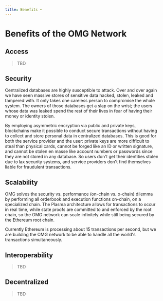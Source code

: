 ```yaml
---
title: Benefits ~
---
```


# Benefits of the OMG Network

## Access

> TBD

## Security

Centralized databases are highly susceptible to attack. Over and over again we have seen massive stores of sensitive data hacked, stolen, leaked and tampered with. It only takes one careless person to compromise the whole system. The owners of those databases get a slap on the wrist; the users whose data was leaked spend the rest of their lives in fear of having their money or identity stolen.

By employing asymmetric encryption via public and private keys, blockchains make it possible to conduct secure transactions without having to collect and store personal data in centralized databases. This is good for both the service provider and the user: private keys are more difficult to steal than physical cards, cannot be forged like an ID or written signature, and cannot be stolen en masse like account numbers or passwords since they are not stored in any database. So users don't get their identities stolen due to lax security systems, and service providers don't find themselves liable for fraudulent transactions.


## Scalability


OMG solves the security vs. performance (on-chain vs. o-chain) dilemma by performing all orderbook and execution functions on-chain, on a specialized chain. The Plasma architecture allows for transactions to occur in real time, while state proofs are committed to and enforced by the root chain, so the OMG network can scale infinitely while still being secured by the Ethereum root chain.

Currently Ethereum is processing about 15 transactions per second, but we are building the OMG network to be able to handle all the world's transactions simultaneously.


## Interoperability

> TBD


## Decentralized

> TBD
